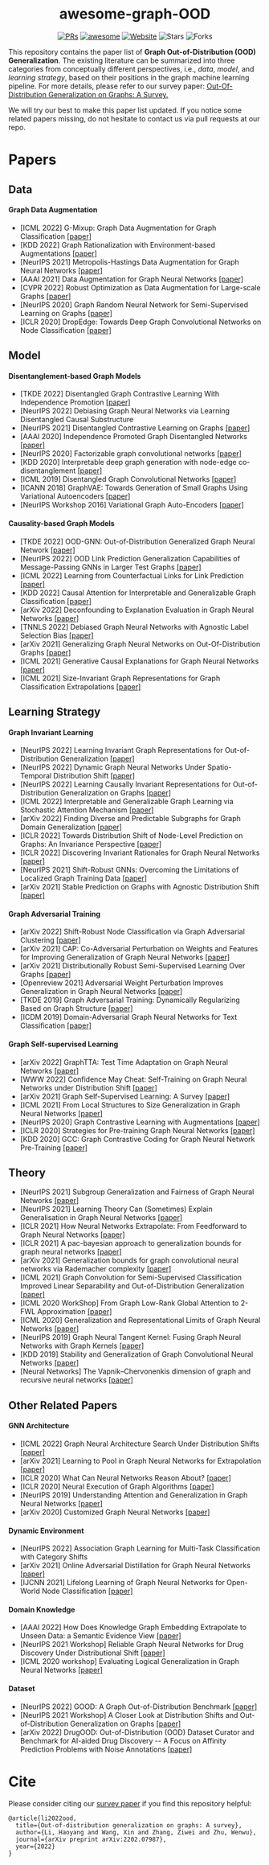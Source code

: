 <h1 align="center"><b>awesome-graph-OOD</b></h1>
<p align="center">
    <a href="https://github.com/THUMNLab/awesome-graph-ood/pulls"><img src="https://img.shields.io/badge/PRs-Welcome-green" alt="PRs"></a>
    <a href="https://awesome.re"><img src="https://awesome.re/badge.svg" alt="awesome"></a>
    <a href="https://graph.ood-generalization.com/"><img src="https://img.shields.io/badge/-Website-grey?logo=svelte&logoColor=white" alt="Website"></a>
    <img src="https://img.shields.io/github/stars/THUMNLab/awesome-graph-ood?color=yellow&label=Star" alt="Stars" >
    <img src="https://img.shields.io/github/forks/THUMNLab/awesome-graph-ood?color=blue&label=Fork" alt="Forks" >
</p>

This repository contains the paper list of **Graph Out-of-Distribution (OOD) Generalization**. The existing literature can be summarized into three categories from conceptually different perspectives, i.e., *data*, *model*, and *learning strategy*, based on their positions in the graph machine learning pipeline. 
For more details, please refer to our survey paper: [Out-Of-Distribution Generalization on Graphs: A Survey.](https://arxiv.org/pdf/2202.07987.pdf) 

We will try our best to make this paper list updated. If you notice some related papers missing, do not hesitate to contact us via pull requests at our repo.

# Papers

## Data

#### Graph Data Augmentation

- [ICML 2022] G-Mixup: Graph Data Augmentation for Graph Classification [[paper]](https://arxiv.org/pdf/2202.07179.pdf)
- [KDD 2022] Graph Rationalization with Environment-based Augmentations [[paper]](https://arxiv.org/pdf/2206.02886.pdf)
- [NeurIPS 2021] Metropolis-Hastings Data Augmentation for Graph Neural Networks [[paper]](https://proceedings.neurips.cc/paper/2021/file/9e7ba617ad9e69b39bd0c29335b79629-Paper.pdf)
- [AAAI 2021] Data Augmentation for Graph Neural Networks [[paper]](https://arxiv.org/pdf/2006.06830.pdf)
- [CVPR 2022] Robust Optimization as Data Augmentation for Large-scale Graphs [[paper]](https://arxiv.org/pdf/2010.09891.pdf)
- [NeurIPS 2020] Graph Random Neural Network for Semi-Supervised Learning on Graphs [[paper]](https://arxiv.org/pdf/2005.11079.pdf)
- [ICLR 2020] DropEdge: Towards Deep Graph Convolutional Networks on Node Classification [[paper]](https://arxiv.org/pdf/1907.10903.pdf)

## Model

#### Disentanglement-based Graph Models

- [TKDE 2022] Disentangled Graph Contrastive Learning With Independence Promotion [[paper]](https://haoyang.li/assets/pdf/2022_TKDE_IDGCL.pdf)
- [NeurIPS 2022] Debiasing Graph Neural Networks via Learning Disentangled Causal Substructure
- [NeurIPS 2021] Disentangled Contrastive Learning on Graphs [[paper]](https://openreview.net/pdf?id=C_L0Xw_Qf8M)
- [AAAI 2020] Independence Promoted Graph Disentangled Networks [[paper]](https://arxiv.org/pdf/1911.11430.pdf)
- [NeurIPS 2020] Factorizable graph convolutional networks [[paper]](https://arxiv.org/pdf/2010.05421.pdf)
- [KDD 2020] Interpretable deep graph generation with node-edge co-disentanglement [[paper]](https://arxiv.org/pdf/2006.05385.pdf)
- [ICML 2019] Disentangled Graph Convolutional Networks [[paper]](http://proceedings.mlr.press/v97/ma19a/ma19a.pdf)
- [ICANN 2018] GraphVAE: Towards Generation of Small Graphs Using Variational Autoencoders [[paper]](https://arxiv.org/pdf/1802.03480.pdf)
- [NeurIPS Workshop 2016] Variational Graph Auto-Encoders [[paper]](https://arxiv.org/pdf/1611.07308.pdf)

#### Causality-based Graph Models

- [TKDE 2022] OOD-GNN: Out-of-Distribution Generalized Graph Neural Network [[paper]](https://arxiv.org/abs/2112.03806) 
- [NeurIPS 2022] OOD Link Prediction Generalization Capabilities of Message-Passing GNNs in Larger Test Graphs [[paper]](https://arxiv.org/pdf/2205.15117.pdf)
- [ICML 2022] Learning from Counterfactual Links for Link Prediction
 [[paper]](https://arxiv.org/abs/2106.02172)
- [KDD 2022] Causal Attention for Interpretable and Generalizable Graph Classification [[paper]](https://arxiv.org/pdf/2112.15089.pdf)
- [arXiv 2022] Deconfounding to Explanation Evaluation in Graph Neural Networks [[paper]](https://arxiv.org/pdf/2201.08802.pdf)
- [TNNLS 2022] Debiased Graph Neural Networks with Agnostic Label Selection Bias [[paper]](https://arxiv.org/abs/2201.07708)
- [arXiv 2021] Generalizing Graph Neural Networks on Out-Of-Distribution Graphs [[paper]](https://arxiv.org/abs/2111.10657) 
- [ICML 2021] Generative Causal Explanations for Graph Neural Networks [[paper]](https://arxiv.org/pdf/2104.06643.pdf)
- [ICML 2021] Size-Invariant Graph Representations for Graph Classification Extrapolations [[paper]](https://arxiv.org/abs/2103.05045)

## Learning Strategy

#### Graph Invariant Learning

- [NeurIPS 2022] Learning Invariant Graph Representations for Out-of-Distribution Generalization [[paper]](https://haoyang.li/assets/pdf/2022_NeurIPS_GIL.pdf)
- [NeurIPS 2022] Dynamic Graph Neural Networks Under Spatio-Temporal Distribution Shift [[paper]](https://haoyang.li/assets/pdf/2022_NeurIPS_DIDA.pdf)
- [NeurIPS 2022] Learning Causally Invariant Representations for Out-of-Distribution Generalization on Graphs [[paper]](https://arxiv.org/pdf/2202.05441.pdf)
- [ICML 2022] Interpretable and Generalizable Graph Learning via Stochastic Attention Mechanism [[paper]](https://arxiv.org/pdf/2201.12987.pdf)
- [arXiv 2022] Finding Diverse and Predictable Subgraphs for Graph Domain Generalization [[paper]](https://arxiv.org/pdf/2206.09345.pdf)
- [ICLR 2022] Towards Distribution Shift of Node-Level Prediction on Graphs: An Invariance Perspective [[paper]](https://openreview.net/pdf?id=FQOC5u-1egI) 
- [ICLR 2022] Discovering Invariant Rationales for Graph Neural Networks [[paper]](https://arxiv.org/pdf/2201.12872.pdf)
- [NeurIPS 2021] Shift-Robust GNNs: Overcoming the Limitations of Localized Graph Training Data [[paper]](https://arxiv.org/pdf/2108.01099.pdf)
- [arXiv 2021] Stable Prediction on Graphs with Agnostic Distribution Shift [[paper]](https://arxiv.org/pdf/2110.03865.pdf)

#### Graph Adversarial Training

- [arXiv 2022] Shift-Robust Node Classification via Graph Adversarial Clustering [[paper]](https://arxiv.org/pdf/2203.15802.pdf)
- [arXiv 2021] CAP: Co-Adversarial Perturbation on Weights and Features for Improving Generalization of Graph Neural Networks [[paper]](https://arxiv.org/pdf/2110.14855.pdf) 
- [arXiv 2021] Distributionally Robust Semi-Supervised Learning Over Graphs [[paper]](https://arxiv.org/pdf/2110.10582.pdf) 
- [Openreview 2021] Adversarial Weight Perturbation Improves Generalization in Graph Neural Networks [[paper]](https://openreview.net/pdf?id=hUr6K4D9f7P) 
- [TKDE 2019] Graph Adversarial Training: Dynamically Regularizing Based on Graph Structure [[paper]](https://arxiv.org/pdf/1902.08226.pdf)
- [ICDM 2019] Domain-Adversarial Graph Neural Networks for Text Classification [[paper]](https://shiruipan.github.io/publication/icdm-19-wu/icdm-19-wu.pdf) 

#### Graph Self-supervised Learning

- [arXiv 2022] GraphTTA: Test Time Adaptation on Graph Neural Networks [[paper]](https://arxiv.org/pdf/2208.09126.pdf)
- [WWW 2022] Confidence May Cheat: Self-Training on Graph Neural Networks under Distribution Shift [[paper]](https://arxiv.org/pdf/2201.11349.pdf)
- [arXiv 2021] Graph Self-Supervised Learning: A Survey [[paper]](https://arxiv.org/pdf/2103.00111.pdf)
- [ICML 2021] From Local Structures to Size Generalization in Graph Neural Networks [[paper]](https://arxiv.org/pdf/2010.08853.pdf) 
- [NeurIPS 2020] Graph Contrastive Learning with Augmentations [[paper]](https://arxiv.org/pdf/2010.13902.pdf)
- [ICLR 2020] Strategies for Pre-training Graph Neural Networks [[paper]](https://arxiv.org/pdf/1905.12265.pdf)
- [KDD 2020] GCC: Graph Contrastive Coding for Graph Neural Network Pre-Training [[paper]](https://arxiv.org/pdf/2006.09963.pdf)

## Theory

- [NeurIPS 2021] Subgroup Generalization and Fairness of Graph Neural Networks [[paper]](https://arxiv.org/pdf/2106.15535.pdf)
- [NeurIPS 2021] Learning Theory Can (Sometimes) Explain Generalisation in Graph Neural Networks [[paper]](https://arxiv.org/pdf/2112.03968.pdf)
- [ICLR 2021] How Neural Networks Extrapolate: From Feedforward to Graph Neural Networks [[paper]](https://arxiv.org/abs/2009.11848)
- [ICLR 2021] A pac-bayesian approach to generalization bounds for graph neural networks [[paper]](https://arxiv.org/pdf/2012.07690.pdf)
- [arXiv 2021] Generalization bounds for graph convolutional neural networks via Rademacher complexity [[paper]](https://arxiv.org/pdf/2102.10234.pdf)
- [ICML 2021] Graph Convolution for Semi-Supervised Classification Improved Linear Separability and Out-of-Distribution Generalization [[paper]](https://arxiv.org/pdf/2102.06966.pdf)
- [ICML 2020 WorkShop] From Graph Low-Rank Global Attention to 2-FWL Approximation [[paper]](https://grlplus.github.io/papers/92.pdf)
- [ICML 2020] Generalization and Representational Limits of Graph Neural Networks [[paper]](https://arxiv.org/pdf/2002.06157.pdf)
- [NeurIPS 2019] Graph Neural Tangent Kernel: Fusing Graph Neural Networks with Graph Kernels  [[paper]](https://arxiv.org/pdf/1905.13192.pdf)
- [KDD 2019] Stability and Generalization of Graph Convolutional Neural Networks [[paper]](https://arxiv.org/pdf/1905.01004.pdf)
- [Neural Networks] The Vapnik–Chervonenkis dimension of graph and recursive neural networks [[paper]](https://www.sciencedirect.com/science/article/abs/pii/S0893608018302363)

## Other Related Papers

#### GNN Architecture

- [ICML 2022] Graph Neural Architecture Search Under Distribution Shifts [[paper]](https://proceedings.mlr.press/v162/qin22b/qin22b.pdf)
- [arXiv 2021] Learning to Pool in Graph Neural Networks for Extrapolation [[paper]](https://arxiv.org/pdf/2106.06210.pdf)
- [ICLR 2020] What Can Neural Networks Reason About? [[paper]](https://arxiv.org/pdf/1905.13211.pdf)
- [ICLR 2020] Neural Execution of Graph Algorithms [[paper]](https://arxiv.org/pdf/1910.10593.pdf)
- [NeurIPS 2019] Understanding Attention and Generalization in Graph Neural Networks [[paper]](https://arxiv.org/pdf/1905.02850.pdf)
- [arXiv 2020] Customized Graph Neural Networks [[paper]](https://arxiv.org/pdf/2005.12386.pdf)

#### Dynamic Environment

- [NeurIPS 2022] Association Graph Learning for Multi-Task Classification with Category Shifts
- [arXiv 2021] Online Adversarial Distillation for Graph Neural Networks [[paper]](https://arxiv.org/pdf/2112.13966.pdf)
- [IJCNN 2021] Lifelong Learning of Graph Neural Networks for Open-World Node Classification [[paper]](https://arxiv.org/pdf/2006.14422.pdf)

#### Domain Knowledge

- [AAAI 2022] How Does Knowledge Graph Embedding Extrapolate to Unseen Data: a Semantic Evidence View [[paper]](https://arxiv.org/pdf/2109.11800.pdf)
- [NeurIPS 2021 Workshop] Reliable Graph Neural Networks for Drug Discovery Under Distributional Shift [[paper]](https://arxiv.org/pdf/2111.12951.pdf)
- [ICML 2020 workshop] Evaluating Logical Generalization in Graph Neural Networks [[paper]](https://arxiv.org/pdf/2003.06560.pdf)

#### Dataset

- [NeurIPS 2022] GOOD: A Graph Out-of-Distribution Benchmark [[paper]](https://openreview.net/pdf?id=8hHg-zs_p-h)
- [NeurIPS 2021 Workshop] A Closer Look at Distribution Shifts and Out-of-Distribution Generalization on Graphs [[paper]](https://openreview.net/pdf?id=XvgPGWazqRH)
- [arXiv 2022] DrugOOD: Out-of-Distribution (OOD) Dataset Curator and Benchmark for AI-aided Drug Discovery -- A Focus on Affinity Prediction Problems with Noise Annotations [[paper]](https://arxiv.org/pdf/2201.09637.pdf)


# Cite

Please consider citing our [survey paper](https://arxiv.org/abs/2202.07987) if you find this repository helpful:
```
@article{li2022ood,
  title={Out-of-distribution generalization on graphs: A survey},
  author={Li, Haoyang and Wang, Xin and Zhang, Ziwei and Zhu, Wenwu},
  journal={arXiv preprint arXiv:2202.07987},
  year={2022}
}
```
